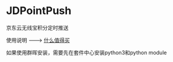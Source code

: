 # JDPointPush
京东云无线宝积分定时推送

使用说明 ---> [什么值得买](https://post.smzdm.com/p/aekemnlk/?send_by=3968362386&from=other)

如果使用群晖安装，需要先在套件中心安装python3和python module
